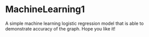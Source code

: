 # MachineLearning1
A simple machine learning logistic regression model that is able to demonstrate accuracy of the graph.
Hope you like it!
